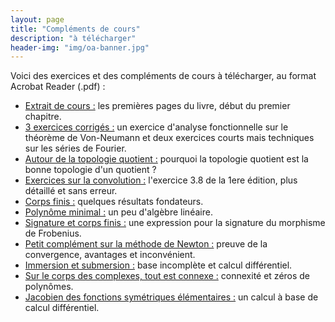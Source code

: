 ```yaml
---
layout: page
title: "Compléments de cours"
description: "à télécharger"
header-img: "img/oa-banner.jpg"
---
```


Voici des exercices et des compléments de cours à télécharger, au format Acrobat Reader (.pdf) :

* [Extrait de cours :](extrait-chap1.pdf) les premières pages du livre, début du premier chapitre.
* [3 exercices corrigés :](extrait-exercices.pdf) un exercice d'analyse fonctionnelle sur le théorème de Von-Neumann et deux exercices courts mais techniques sur les séries de Fourier.
* [Autour de la topologie quotient :](topologie-quotient.pdf) pourquoi la topologie quotient est la bonne topologie d'un quotient ?
* [Exercices sur la convolution :](exo-supplementaire-anaf.pdf) l'exercice 3.8 de la 1ere édition, plus détaillé et sans erreur.
* [Corps finis :](corps-fini.pdf) quelques résultats fondateurs.
* [Polynôme minimal :](polynome-minimal.pdf) un peu d'algèbre linéaire.
* [Signature et corps finis :](signature-frobenius.pdf) une expression pour la signature du morphisme de Frobenius.
* [Petit complément sur la méthode de Newton :](newton.pdf) preuve de la convergence, avantages et inconvénient.
* [Immersion et submersion :](immersion-submersion.pdf) base incomplète et calcul différentiel.
* [Sur le corps des complexes, tout est connexe :](connexite-polynome.pdf) connexité et zéros de polynômes.
* [Jacobien des fonctions symétriques élémentaires :](jacobien-fonction-symetrique.pdf) un calcul à base de calcul différentiel.
